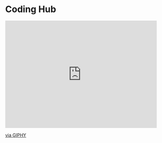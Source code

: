 # Coding Hub
<iframe src="https://giphy.com/embed/fwbZnTftCXVocKzfxR" width="480" height="340" frameBorder="0" class="giphy-embed" allowFullScreen></iframe><p><a href="https://giphy.com/gifs/PLCnext-plcnext-phoenixcontact-plcnexttechnology-fwbZnTftCXVocKzfxR">via GIPHY</a></p>
